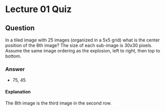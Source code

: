 Lecture 01 Quiz
===============  

Question
--------  
In a tiled image with 25 images (organized in a 5x5 grid) what is the center position of the 8th image? The size of each sub-image is 30x30 pixels. Assume the same image ordering as the explosion, left to right, then top to bottom.  

### Answer  
* 75, 45  

#### Explanation  
The 8th image is the third image in the second row.  